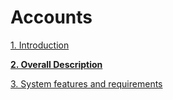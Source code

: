 # Accounts

[1. Introduction](Accounts%2015683233940f8017b3bccbaada29261c/1%20Introduction%2015683233940f80418409fa8afa65403d.md)

[**2. Overall Description**](Accounts%2015683233940f8017b3bccbaada29261c/2%20Overall%20Description%2015683233940f805da5c1ef42579e1b38.md)

[3. System features and requirements](Accounts%2015683233940f8017b3bccbaada29261c/3%20System%20features%20and%20requirements%2015683233940f80f5a917c231b1503044.md)
